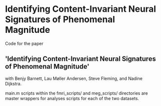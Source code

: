 #  Identifying Content-Invariant Neural Signatures of Phenomenal Magnitude

Code for the paper 

## 'Identifying Content-Invariant Neural Signatures of Phenomenal Magnitude'

with Benjy Barnett, Lau Møller Andersen, Steve Fleming, and Nadine Dijkstra.

main.m scripts within the fmri_scripts/ and meg_scripts/ directories are master wrappers for analyses scripts for each of the two datasets.
